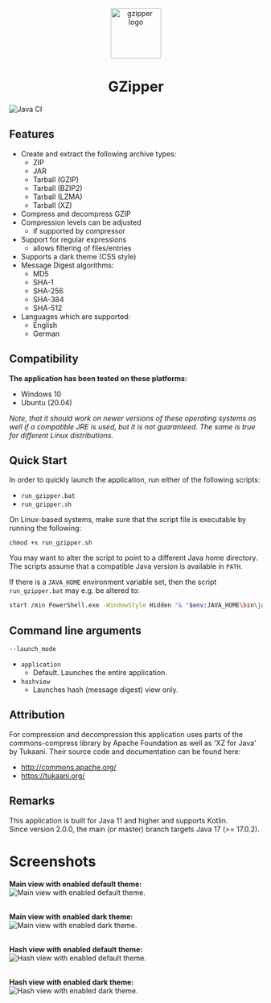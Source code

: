<p align="center">
  <img alt="gzipper logo" src="./src/main/resources/images/icon_256.png" width="100px" />
  <h1 align="center">GZipper</h1>
</p>

![Java CI](https://github.com/turbolocust/GZipper/workflows/Java%20CI/badge.svg?branch=master)

## Features

* Create and extract the following archive types:
  - ZIP
  - JAR
  - Tarball (GZIP)
  - Tarball (BZIP2)
  - Tarball (LZMA)
  - Tarball (XZ)
* Compress and decompress GZIP
* Compression levels can be adjusted
  - if supported by compressor
* Support for regular expressions
  - allows filtering of files/entries
* Supports a dark theme (CSS style)
* Message Digest algorithms:
  - MD5
  - SHA-1
  - SHA-256
  - SHA-384
  - SHA-512
* Languages which are supported:
  - English
  - German

## Compatibility

<b>The application has been tested on these platforms:</b>
 * Windows 10
 * Ubuntu (20.04)

*Note, that it should work on newer versions of these operating systems as well if a compatible JRE is used, but it is not guaranteed. The same is true for different Linux distributions.*

## Quick Start

In order to quickly launch the application, run either of the following scripts:
* `run_gzipper.bat`
* `run_gzipper.sh`

On Linux-based systems, make sure that the script file is executable by running the following:

```shell
chmod +x run_gzipper.sh
```

You may want to alter the script to point to a different Java home directory.<br />
The scripts assume that a compatible Java version is available in `PATH`.<br />

If there is a `JAVA_HOME` environment variable set, then the script `run_gzipper.bat` may e.g. be altered to:

```bash
start /min PowerShell.exe -WindowStyle Hidden "& "$env:JAVA_HOME\bin\java" --module-path ..."
```

## Command line arguments

`--launch_mode`
- `application`
  - Default. Launches the entire application.
- `hashview`
  - Launches hash (message digest) view only.

## Attribution

For compression and decompression this application uses parts of the commons-compress library by Apache Foundation as well as 'XZ for Java' by Tukaani. Their source code and documentation can be found here: 
  - <a href>http://commons.apache.org/</a>
  - <a href>https://tukaani.org/</a>

## Remarks

This application is built for Java 11 and higher and supports Kotlin.<br />
Since version 2.0.0, the main (or master) branch targets Java 17 (>= 17.0.2).

# Screenshots

<b>Main view with enabled default theme:</b><br />
![Main view with enabled default theme.](./images/gzipper_gui_FX_mainView.PNG)

<br /><b>Main view with enabled dark theme:</b><br />
![Main view with enabled dark theme.](./images/gzipper_gui_FX_mainView_dark.PNG)

<br /><b>Hash view with enabled default theme:</b><br />
![Hash view with enabled default theme.](./images/gzipper_gui_FX_hashView.PNG)

<br /><b>Hash view with enabled dark theme:</b><br />
![Hash view with enabled dark theme.](./images/gzipper_gui_FX_hashView_dark.PNG)
